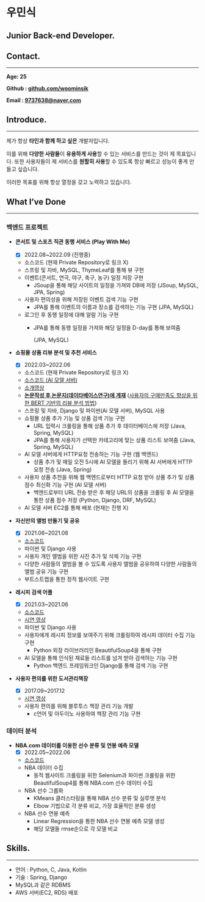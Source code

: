 # 우민식
## Junior Back-end Developer.

## **Contact.**

---

**Age: 25**

**Github : [github.com/woominsik](https://github.com/woominsik)**

**Email : 9737638@naver.com**

## Introduce.

---

제가 항상 **타인과 함께 하고 싶은** 개발자입니다.

이를 위해 **다양한 사람들**이 **유용하게 사용**할 수 있는 서비스를 만드는 것이 제 목표입니다.
또한 사용자들이 제 서비스를 **원할히 사용**할 수 있도록 항상 빠르고 성능이 좋게 만들고 싶습니다.

이러한 목표를 위해 항상 열정을 갖고 노력하고 있습니다.

## What I’ve Done

---

### 백엔드 프로젝트

- **콘서트 및 스포츠 직관 동행 서비스 (Play With Me)**
    - [x]  2022.08~2022.09 (진행중)
    - 소스코드 (현재 Private Repository로 링크 X)
    - 스프링 및 자바, MySQL, ThymeLeaf를 통해 뷰 구현
    - 이벤트(콘서트, 연극, 야구, 축구, 농구) 일정 저장 구현
        - JSoup을 통해 해당 사이트의 일정을 가져와 DB에 저장
        (JSoup, MySQL, JPA, Spring)
    - 사용자 편의성을 위해 저장된 이벤트 검색 기능 구현
        - JPA를 통해 이벤트의 이름과 장소를 검색하는 기능 구현
        (JPA, MySQL)
    - 로그인 후 동행 일정에 대해 알람 기능 구현
        - JPA를 통해 동행 일정을 가져와 해당 일정을 D-day를 통해 보여줌
            
            (JPA, MySQL)
            
    
- **쇼핑몰 상품 리뷰 분석 및 추천 서비스**
    - [x]  2022.03~2022.06
    - 소스코드 (현재 Private Repository로 링크 X)
    - [소스코드 (AI 모델 서버)](https://github.com/woominsik/sinsahelper-ai_server)
    - [소개영상](https://youtu.be/w6WLZEoQJkk)
    - [**논문작성 후 논문지(데이타베이스연구)에 게재**](https://www.kci.go.kr/kciportal/ci/sereArticleSearch/ciSereArtiView.kci?sereArticleSearchBean.artiId=ART002871168) 
    ([사용자의 구매만족도 향상을 위한 BERT 기반의 리뷰 분석 방법](https://www.kci.go.kr/kciportal/ci/sereArticleSearch/ciSereArtiView.kci?sereArticleSearchBean.artiId=ART002871168))
    - 스프링 및 자바, Django 및 파이썬(Ai 모델 서버), MySQL 사용
    - 쇼핑몰 상품 추가 기능 및 상품 검색 기능 구현
        - URL 입력시 크롤링을 통해 상품 추가 후 데이터베이스에 저장
        (Java, Spring, MySQL)
        - JPA를 통해 사용자가 선택한 카테고리에 맞는 상품 리스트 보여줌
        (Java, Spring, MySQL)
    - AI 모델 서버에게 HTTP요청 전송하는 기능 구현 (웹 백엔드)
        - 상품 추가 및 매일 오전 5시에 AI 모델을 돌리기 위해 AI 서버에게 HTTP 요청 전송
        (Java, Spring)
    - 사용자 상품 추천을 위해 웹 백엔드로부터 HTTP 요청 받아 상품 추가 및 상품 점수 최신화 기능 구현 (AI 모델 서버)
        - 백엔드로부터 URL 전송 받은 후 해당 URL의 상품을 크롤링 후 AI 모델을 통한 상품 점수 저장
        (Python, Django, DRF, MySQL)
    - AI 모델 서버 EC2를 통해 배포 (현재는 진행 X)
    
- **자신만의 앨범 만들기 및 공유**
    - [x]  2021.06~2021.08
    - [소스코드](https://github.com/woominsik/image_classifier)
    - 파이썬 및 Django 사용
    - 사용자 개인 앨범을 위한 사진 추가 및 삭제 기능 구현
    - 다양한 사람들의 앨범을 볼 수 있도록 사용자 앨범을 공유하여 다양한 사람들의 앨범 공유 기능 구현
    - 부트스트랩을 통한 정적 웹사이트 구현
    
- **레시피 검색 어플**
    - [x]  2021.03~2021.06
    - [소스코드](https://github.com/woominsik/recipe_search_server/tree/master)
    - [시연 영상](https://www.youtube.com/shorts/ytoNz89gsw4)
    - 파이썬 및 Django 사용
    - 사용자에게 레시피 정보를 보여주기 위해 크롤링하여 레시피 데이터 수집 기능 구현
        - Python 외장 라이브러리인 BeautifulSoup4을 통해 구현
    - AI 모델을 통해 인식된 재료들 리스트를 넘겨 받아 검색하는 기능 구현
        - Python 백엔드 프레임워크인 Django를 통해 검색 기능 구현

- **사용자 편의를 위한 도서관리책장**
    - [x]  2017.09~2017.12
    - [시연 영상](https://www.youtube.com/shorts/EfaWzDeHhMA)
    - 사용자 편의를 위해 블루투스 책장 관리 기능 개발
        - c언어 및 아두이노 사용하여 책장 관리 기능 구현

### 데이터 분석

- **NBA.com 데이터를 이용한 선수 분류 및 연봉 예측 모델**
    - [x]  2022.05~2022.06
    - [소스코드](https://github.com/woominsik/NBA_Player_Analysis)
    - NBA 데이터 수집
        - 동적 웹사이트 크롤링을 위한 Selenium과 파이썬 크롤링을 위한 BeautifulSoup4를 통해 NBA.com 선수 데이터 수집
    - NBA 선수 그룹화
        - KMeans 클러스터링을 통해 NBA 선수 분류 및 실루엣 분석
        - Elbow 기법으로 각 분류 비교, 가장 효율적인 분류 생성
    - NBA 선수 연봉 예측
        - Linear Regression을 통한 NBA 선수 연봉 예측 모델 생성
        - 해당 모델들 rmse순으로 각 모델 비교

## Skills.

---

- 언어 : Python, C, Java, Kotlin
- 기술 : Spring, Django
- MySQL과 같은 RDBMS
- AWS 서버(EC2, RDS) 배포
